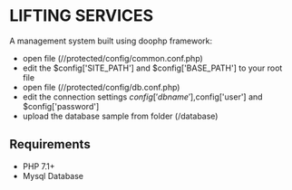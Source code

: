 # LIFTING SERVICES

A management system built using doophp framework:
- open file (//protected/config/common.conf.php)
- edit the $config['SITE_PATH'] and $config['BASE_PATH'] to your root file 
- open file (//protected/config/db.conf.php)
- edit the connection settings $config['dbname'],$config['user'] and $config['password'] 
- upload the database sample from folder (/database) 

## Requirements
- PHP 7.1+
- Mysql Database

